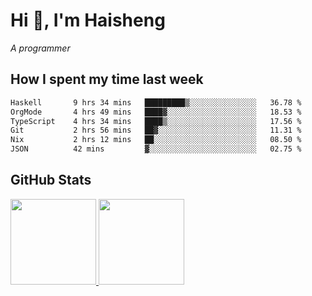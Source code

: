 
# Hi 👋, I'm Haisheng

*A programmer*

<!---
## What I'm reading

[Reading list](https://freizl.github.io/info/books.html)
-->

## How I spent my time last week

<!--START_SECTION:waka-->

```txt
Haskell       9 hrs 34 mins   █████████▒░░░░░░░░░░░░░░░   36.78 %
OrgMode       4 hrs 49 mins   ████▓░░░░░░░░░░░░░░░░░░░░   18.53 %
TypeScript    4 hrs 34 mins   ████▒░░░░░░░░░░░░░░░░░░░░   17.56 %
Git           2 hrs 56 mins   ██▓░░░░░░░░░░░░░░░░░░░░░░   11.31 %
Nix           2 hrs 12 mins   ██░░░░░░░░░░░░░░░░░░░░░░░   08.50 %
JSON          42 mins         ▓░░░░░░░░░░░░░░░░░░░░░░░░   02.75 %
```

<!--END_SECTION:waka-->

## GitHub Stats

<a href="https://github.com/hw202207">
  <img height="137px" src="https://github-readme-stats.vercel.app/api?username=freizl&hide_title=false&hide_border=true&show_icons=true&include_all_commits=true&count_private=true&line_height=21&theme=" />
  <img height="137px" src="https://github-readme-stats.vercel.app/api/top-langs/?username=freizl&hide_title=true&hide_border=true&layout=compact&langs_count=6&theme=" />
</a>
